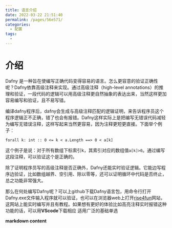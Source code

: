 ```yaml
---
title: 语言介绍
date: 2022-03-22 21:51:40
permalink: /pages/56e571/
categories:
  - 配置
tags:
  - 
---
```


# 介绍
Dafny 是一种旨在使编写正确代码变得容易的语言。怎么更容意的验证正确性呢？Dafny依靠高级注释来实现。通过高级注释（high-level annotations）的推理和验证，一段代码的逻辑可以用高级注释更自然抽象的表达出来，当然这样更加容易编写和验证，且不易写错。

编译dafny程序后，dafny会生成与高级注释匹配的逻辑证明，来告诉程序员这个程序逻辑正不正确，错了也会有报错。Dafny这样实际上是把编写无错误代码减轻为编写无错误注释，这样写起来当然更容易，因为注释更短更直接。下面举个例子：
```
forall k: int :: 0 <= k < a.Length ==> 0 < a[k]
```
这个例子是说：对于所有数组下标索引k，其索引对应的数组值`a[k]>0`。通过编写这段注释，可以验证这个是正确的。


除了证明程序员写的高级注释是否正确外，Dafny还能实时验证逻辑。它能边写程序边验证，比如数组越界、空引用、除以零等，还可以证明循环中代码是否终止，总之功能非常强大。

那么在何处编写Dafny呢？可以上github下载Dafny语言包，用命令行打开Dafny.exe文件输入程序就可以验证，也可以在浏览器web上打开[rise4fun](www.rise4fun.com)网站，这网站上能实时编写并且有教程。如果想有更好的体验比如高亮注释实时报错这种功能的话，可以用**VScode**下载相应
适用广泛的基础单选

__markdown content__